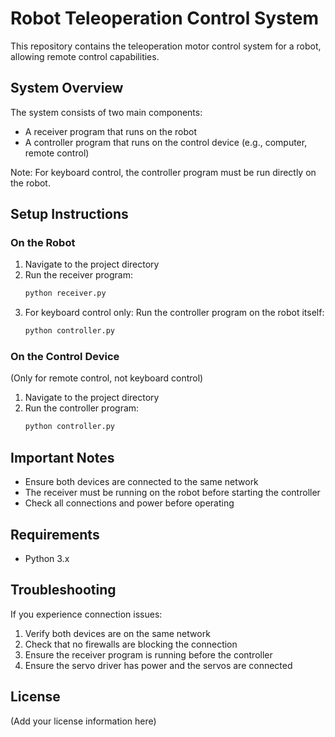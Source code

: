 # Robot Teleoperation Control System

This repository contains the teleoperation motor control system for a robot, allowing remote control capabilities.

## System Overview

The system consists of two main components:

-   A receiver program that runs on the robot
-   A controller program that runs on the control device (e.g., computer, remote control)

Note: For keyboard control, the controller program must be run directly on the robot.

## Setup Instructions

### On the Robot

1. Navigate to the project directory
2. Run the receiver program:
    ```bash
    python receiver.py
    ```
3. For keyboard control only: Run the controller program on the robot itself:
    ```bash
    python controller.py
    ```

### On the Control Device

(Only for remote control, not keyboard control)

1. Navigate to the project directory
2. Run the controller program:
    ```bash
    python controller.py
    ```

## Important Notes

-   Ensure both devices are connected to the same network
-   The receiver must be running on the robot before starting the controller
-   Check all connections and power before operating

## Requirements

-   Python 3.x

## Troubleshooting

If you experience connection issues:

1. Verify both devices are on the same network
2. Check that no firewalls are blocking the connection
3. Ensure the receiver program is running before the controller
4. Ensure the servo driver has power and the servos are connected

## License

(Add your license information here)
